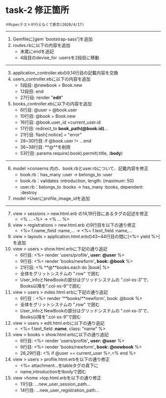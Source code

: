 # task-2 修正箇所  
	※Rspecテストが行えなくて断念(2020/4/17)  
  
---  
1. Gemfileに[gem 'bootstrap-sass']を追加  
2. routes.rbに以下の内容を追加
	- 末尾にendを追記  
	- 4段目のdevise_for :usersを2段目に移動
---  
3. application_controller.ebの9,14行目の記載内容を交換  
4. users_controller.ebに以下の内容を追加  
	- 5段目: @newbook = Book.new  
	- 12段目: end  
	- 27行目: render "**edit**"  
5. books_controller.ebに以下の内容を追加  
	- 6行目: @user = @book.user  
	- 10行目: @book = Book.new
	- 16行目: @book.user_id =current_user.id
	- 17行目: redirect_to **book_path(@book.id)**…  
	- 21行目: flash[:notice] = "error"  
	- 28~30行目: if @book.user != …end  
	- 36~38行目: **@**を削除  
  	- 53行目: params.require(:book).permit(:title, **:body**)  
---  
6. model >conserns 内の、book.rbとuser.rbについて、記載内容を修正  
	- book.rb：has_many :user → belongs_to :user  
	- book.rb：validates :introduction, length: {maximum: 50}  
	- user.rb：belongs_to :books → has_many :books, dependent: :destroy  
7. model >Userにprofile_image_idを追加  
---  
7. view > sessions > new.html.erb の14,19行目にあるタグの記述を修正  
	- <% … **-**%> → <% … %>  
8. view > registrations > new.html.erb の9行目を以下の通り修正  
	- <%= f.name_field :name,… → <%= f.text_field :name,…  
9. view > layouts > application.html.erbの43~44行目の間に[<%= yield %>]を追加  
10. view > users > show.html.erbに下記の通り追記  
	- 6行目: <%= render 'users/profile'**, user: @user** %>
	- 9行目: <%= render 'books/newform'**, book: @book** %>
	- 21行目: <% **@**books.each do |book| %>  
	- 全体をグリットシステムの ".row" で囲む  
	- User_infoとNewBookの部分はグリッドシステムの ".col-xs-3"で、Books以降を".col-xs-9"で囲む  
11. view > users > index.html.erbに下記の通り追記  
	- 6行目：<%= render '**books/**newform', book: @book %>
	- 全体をグリットシステムの ".row" で囲む  
	- User_infoとNewBookの部分はグリッドシステムの ".col-xs-3"で、Books以降を".col-xs-9"で囲む  
12. view > users > edit.html.erbに以下の通り追記  
	- <%= f.text_field :**name**, class: "name" %>
13. view > books > show.html.erbに以下の通り追記  
	- 6行目: <%= render 'users/profile'**, user: @user** %>  
	- 9行目: <%= render 'books/newform'**, book: @newbook** %>  
	- 26,29行目: <% if @user == current_user %>,<% end %>  
14. view > users > profile.html.erbを以下の通り修正  
	- <%= attachment…をtableタグの真下に  
	- name,introductionをtbodyで囲む  
15. view >home >top.html.erbを以下の通り修正  
	- 11行目: …new_user_session_path…  
	- 14行目: …new_user_registration_path…  

